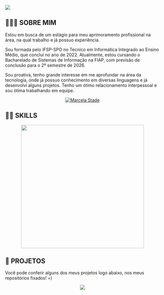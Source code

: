 <p>
 <img src= "https://cdn.discordapp.com/attachments/1088502571372662814/1168689375471751339/IMG_6668.png?ex=6552adcc&is=654038cc&hm=8c506eb168dec4a32754db4bdc27d84638a0b4a3ed55f125e32ff0c9aa2aefa8&"/>
</p>
       
       
 <h2 align="left"> 👩🏻‍🎓 SOBRE MIM</h2>
 
 <p align = "justified">Estou em busca de um estágio para meu aprimoramento profissional na área, na qual trabalho e já possuo experiência.
 </p>
<p align = "justified">Sou formada pelo IFSP-SPO no Técnico em Informática Integrado ao Ensino Médio, que conclui no ano de 2022. Atualmente, estou cursando o Bacharelado de Sistemas de Informação na FIAP, com previsão de conclusão para o 2º semestre de 2026.
</p>
<p align = "justified">Sou proativa, tenho grande interesse em me aprofundar na área da tecnologia, onde já possuo conhecimento em diversas linguagens e já desenvolvi alguns projetos. Tenho um ótimo relacionamento interpessoal e sou ótima trabalhando em equipe.</p>
     
<div align="center">
  <a href="https://www.linkedin.com/in/marcela-stade-a51678212/" target="_blank"><img src="https://img.shields.io/badge/-LinkedIn-%230077B5?style=for-the-badge&logo=linkedin&logoColor=white" alt = "Marcela Stade" target="_blank">
  </a>
<h2 align="left" > 👩‍💻 SKILLS </h2>

<p align= "center">
<img src= "https://media.discordapp.net/attachments/1020518662597246989/1166771093101629530/skills.png?ex=654bb342&is=65393e42&hm=486e1a46eecbac870bd9d7be05ca0418483c5687191e2a5dc0ba078d28ad576d&=" width="400"/>
       </p>
       


<h2 align="left" > 📂 PROJETOS</h2>

<p align = "left">Você pode conferir alguns dos meus projetos logo abaixo, nos meus repositórios fixados! =) </p>

<p align = "center">
    <a href="https://github.com/amandadantasds">
        <img src="https://github-readme-stats.anuraghazra1.vercel.app/api/top-langs/?username=amandadantasds&theme=radical" align="center"/>
    </a>
</p>
